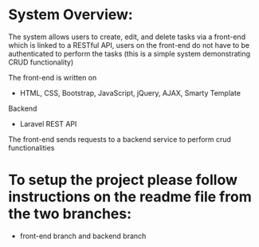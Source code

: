 
# System Overview: 
The system allows users to create, edit, and delete tasks via a front-end which is linked to a RESTful API, users on the front-end do not have to be authenticated to perform the tasks (this is a simple system demonstrating CRUD functionality)

The front-end is written on
- HTML, CSS, Bootstrap, JavaScript, jQuery, AJAX, Smarty Template

Backend 
- Laravel REST API

The front-end sends requests to a backend service to perform crud functionalities

# To setup the project please follow instructions on the readme file from the two branches: 
- front-end branch and backend branch

